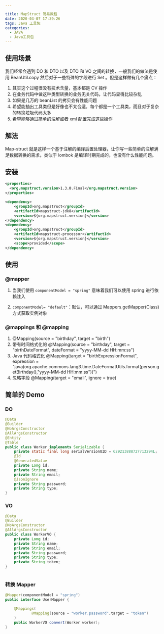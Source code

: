 ```yaml
---

title: MapStruct 简易教程
date: 2020-03-07 17:39:26
tags: Java 工具包
categories:
  - JAVA
  - Java工具包
---
```


## 使用场景

我们经常会遇到 DO 和 DTO 以及 DTO 和 VO 之间的转换，一般我们的做法是使用 BeanUtil.copy 然后对于一些特殊的字段进行 Set 。但是这样做有几个痛点：

1. 其实这个过程很没有技术含量，基本都是 CV 操作
2. 在业务代码中做这种类型转换的业务无关代码，让代码显得比较杂乱
3. 如果是几万的 beanList 的拷贝会有性能问题
4. 希望能抽出工具类但是好像也不太合适，每个都是一个工具类，而且对于复杂的转换垃圾代码太多
5. 希望能够通过简单的注解或者 xml 配置完成这些操作

## 解法

Map-struct 就是这样一个基于注解的编译后置处理器，让你写一些简单的注解满足数据转换的需求，类似于 lombok 是编译时期完成的，也没有什么性能问题。

## 安装

```xml
<properties>  
  <org.mapstruct.version>1.3.0.Final</org.mapstruct.version>
</properties>

<dependency>
    <groupId>org.mapstruct</groupId>
    <artifactId>mapstruct-jdk8</artifactId>
    <version>${org.mapstruct.version}</version>
</dependency>
<dependency>
    <groupId>org.mapstruct</groupId>
    <artifactId>mapstruct-processor</artifactId>
    <version>${org.mapstruct.version}</version>
    <scope>provided</scope>
</dependency>
```



## 使用

### @mapper 

1. 当我们使用 `componentModel = "spring"` 意味着我们可以使用 spring 进行依赖注入

2. `componentModel= "default"`：默认，可以通过 Mappers.getMapper(Class) 方式获取实例对象


### @mappings 和 @mapping

1. @Mapping(source = "birthday", target = "birth")
2. 带有时间格式化的 @Mapping(source = "birthday", target = "birthDateFormat", dateFormat = "yyyy-MM-dd HH:mm:ss")
3. Java 代码格式化 @Mapping(target = "birthExpressionFormat", expression = "java(org.apache.commons.lang3.time.DateFormatUtils.format(person.getBirthday(),\"yyyy-MM-dd HH:mm:ss\"))")
4. 忽略字段  @Mapping(target = "email", ignore = true)


## 简单的 Demo

### DO

```java
@Data
@Builder
@NoArgsConstructor
@AllArgsConstructor
@Entity
@Table
public class Worker implements Serializable {
    private static final long serialVersionUID = 629213888727713294L;
    @Id
    @GeneratedValue
    private Long id;
    private String name;
    private String email;
    @JsonIgnore
    private String password;
    private String type;
}
```

### VO

```java
@Data
@Builder
@NoArgsConstructor
@AllArgsConstructor
public class WorkerVO {
    private Long id;
    private String name;
    private String email;
    private String password;
    private String type;
    private String token;
}



```

### 转换 Mapper

```java
@Mapper(componentModel = "spring")
public interface UserMapper {

    @Mappings(
            @Mapping(source = "worker.password",target = "token")
    )
    public WorkerVO convert(Worker worker);
}
```





